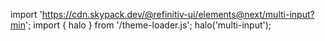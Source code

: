 <!--
type: template
name: multi-input
-->

import 'https://cdn.skypack.dev/@refinitiv-ui/elements@next/multi-input?min';
import { halo } from '/theme-loader.js';
halo('multi-input');